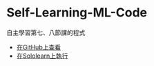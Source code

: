 # Self-Learning-ML-Code

自主學習第七、八節課的程式

- [在GitHub上查看](https://github.com/10835/Self-Learning-ML-Code/blob/f3144e3db8b4893516d7cfa58f74683bfed0baf3/main.py)
- [在Sololearn上執行](https://code.sololearn.com/cSVWdZxYKXNk)
